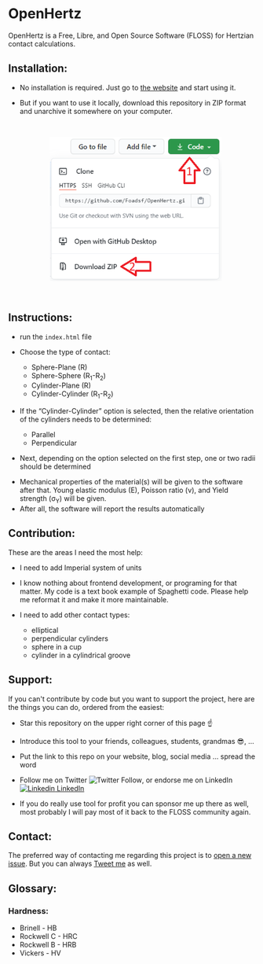 # OpenHertz
OpenHertz is a Free, Libre, and Open Source Software (FLOSS) for Hertzian contact calculations.

## Installation:

- No installation is required. Just go to [the website](https://foadsf.github.io/OpenHertz/) and start using it. 

- But if you want to use it locally, download this repository in ZIP format and unarchive it somewhere on your computer.

<!-- ![Download the zip](pics/download.png) -->
<pre>
<p align="center">
  <img src="pics/download.png" width="350" title="Download the zip">
</p>
</pre>

## Instructions:

- run the `index.html` file
- Choose the type of contact:

    * Sphere-Plane (R)
    * Sphere-Sphere (R<sub>1</sub>-R<sub>2</sub>)
    * Cylinder-Plane (R)
    * Cylinder-Cylinder (R<sub>1</sub>-R<sub>2</sub>)

- If the “Cylinder-Cylinder” option is selected, then the relative orientation of the cylinders needs to be determined:
    * Parallel
    * Perpendicular
    <!-- * Angled (α) -->

- Next, depending on the option selected on the first step, one or two radii should be determined
<!-- - If the two sides of the contact are different materials or the same will be determined next. -->
- Mechanical properties of the material(s) will be given to the software after that. Young elastic modulus (E), Poisson ratio (ν), and Yield strength (σ<sub>Y</sub>) will be given.
- After all, the software will report the results automatically

<!-- ## FAQ: -->

<!-- - Why not supporting the imperial system of units? Please grow up, US! -->
<!-- - Why not have a graphical user interface (GUI)? Who knows, maybe in the future it will be added -->
<!-- - Why writing a software in PowerShell? It seems like the only scripting language included in all the Windows corporate machines that the potential audience of this software use. -->

## Contribution:

These are the areas I need the most help:

* I need to add Imperial system of units
* I know nothing about frontend development, or programing for that matter. My code is a text book example of Spaghetti code. Please help me reformat it and make it more maintainable.
* I need to add other contact types:

  * elliptical
  * perpendicular cylinders
  * sphere in a cup
  * cylinder in a cylindrical groove

## Support:

If you can't contribute by code but you want to support the project, here are the things you can do, ordered from the easiest:

* Star this repository on the upper right corner of this page ☝
* Introduce this tool to your friends, colleagues, students, grandmas 😎, ... 
* Put the link to this repo on your website, blog, social media ... spread the word
* Follow me on Twitter ![Twitter Follow](https://img.shields.io/twitter/follow/fsfarimani?label=Follow&style=social), or endorse me on LinkedIn [![Linkedin](https://i.stack.imgur.com/gVE0j.png) LinkedIn](https://www.linkedin.com/in/fsfarimani/)


* If you do really use tool for profit you can sponsor me up there as well, most probably I will pay most of it back to the FLOSS community again. 

## Contact:

The preferred way of contacting me regarding this project is to [open a new issue](https://github.com/Foadsf/OpenHertz/issues). But you can always [Tweet me](https://twitter.com/fsfarimani) as well. 


## Glossary:

### Hardness:

- Brinell - HB	
- Rockwell C - HRC
- Rockwell B - HRB
- Vickers - HV